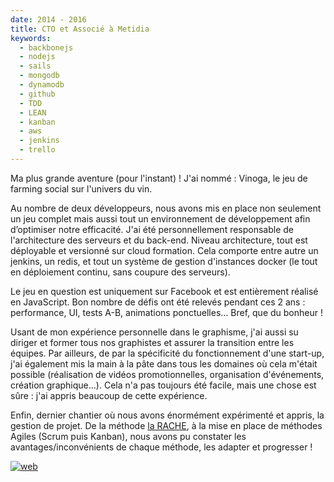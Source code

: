 ```yaml
---
date: 2014 - 2016
title: CTO et Associé à Metidia
keywords:
  - backbonejs
  - nodejs
  - sails
  - mongodb
  - dynamodb
  - github
  - TDD
  - LEAN
  - kanban
  - aws
  - jenkins
  - trello
---
```


Ma plus grande aventure (pour l'instant) ! J'ai nommé : Vinoga, le jeu de farming social sur l'univers du vin.

Au nombre de deux développeurs, nous avons mis en place non seulement un jeu complet mais aussi tout un environnement de développement afin d’optimiser notre efficacité. J'ai été personnellement responsable de l'architecture des serveurs et du back-end. Niveau architecture, tout est déployable et versionné sur cloud formation. Cela comporte entre autre un jenkins, un redis, et tout un système de gestion d'instances docker (le tout en déploiement continu, sans coupure des serveurs).

Le jeu en question est uniquement sur Facebook et est entièrement réalisé en JavaScript. Bon nombre de défis ont été relevés pendant ces 2 ans : performance, UI, tests A-B, animations ponctuelles… Bref, que du bonheur !

Usant de mon expérience personnelle dans le graphisme, j'ai aussi su diriger et former tous nos graphistes et assurer la transition entre les équipes. Par ailleurs, de par la spécificité du fonctionnement d'une start-up, j'ai également mis la main à la pâte dans tous les domaines où cela m'était possible (réalisation de vidéos promotionnelles, organisation d'événements, création graphique…). Cela n'a pas toujours été facile, mais une chose est sûre : j'ai appris beaucoup de cette expérience.

Enfin, dernier chantier où nous avons énormément expérimenté et appris, la gestion de projet. De la méthode [la RACHE](http://www.la-rache.com/), à la mise en place de méthodes Agiles (Scrum puis Kanban), nous avons pu constater les avantages/inconvénients de chaque méthode, les adapter et progresser !

[![web](/web-badge.svg)](http://vinoga.com/)